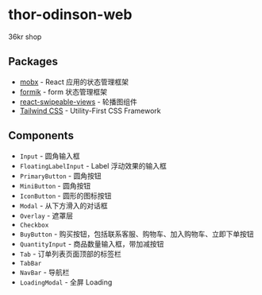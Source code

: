 # thor-odinson-web
36kr shop


## Packages

- [mobx](https://github.com/mobxjs/mobx) - React 应用的状态管理框架
- [formik](https://github.com/jaredpalmer/formik) - form 状态管理框架
- [react-swipeable-views](https://github.com/oliviertassinari/react-swipeable-views) - 轮播图组件
- [Tailwind CSS](https://tailwindcss.com/) - Utility-First CSS Framework

## Components

- `Input` - 圆角输入框
- `FloatingLabelInput` - Label 浮动效果的输入框
- `PrimaryButton` - 圆角按钮
- `MiniButton` - 圆角按钮
- `IconButton` - 圆形的图标按钮
- `Modal` - 从下方滑入的对话框
- `Overlay` - 遮罩层
- `Checkbox` 
- `BuyButton` - 购买按钮，包括联系客服、购物车、加入购物车、立即下单按钮
- `QuantityInput` - 商品数量输入框，带加减按钮
- `Tab` - 订单列表页面顶部的标签栏
- `TabBar`
- `NavBar` - 导航栏
- `LoadingModal` - 全屏 Loading
